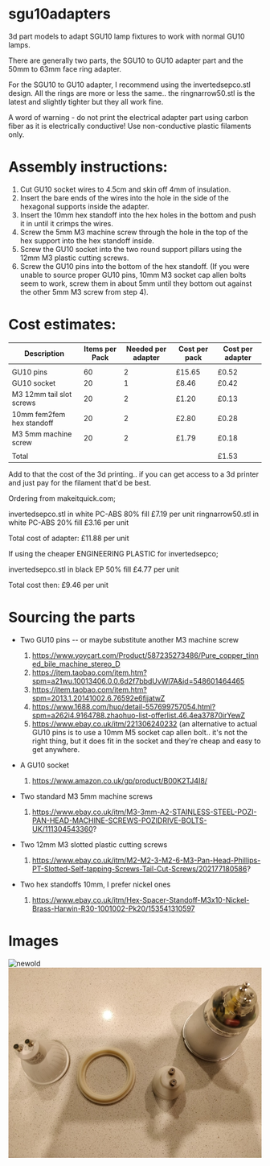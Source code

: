# sgu10adapters
3d part models to adapt SGU10 lamp fixtures to work with normal GU10 lamps.

There are generally two parts, the SGU10 to GU10 adapter part and the 50mm to 63mm face ring adapter.

For the SGU10 to GU10 adapter, I recommend using the invertedsepco.stl design. All the rings are more or less the same.. the ringnarrow50.stl is the latest and slightly tighter but they all work fine.

A word of warning - do not print the electrical adapter part using carbon fiber as it is electrically conductive! Use non-conductive plastic filaments only.




# Assembly instructions:

  1) Cut GU10 socket wires to 4.5cm and skin off 4mm of insulation.
  2) Insert the bare ends of the wires into the hole in the side of the hexagonal supports inside the adapter.
  3) Insert the 10mm hex standoff into the hex holes in the bottom and push it in until it crimps the wires.
  4) Screw the 5mm M3 machine screw through the hole in the top of the hex support into the hex standoff inside.
  5) Screw the GU10 socket into the two round support pillars using the 12mm M3 plastic cutting screws.
  6) Screw the GU10 pins into the bottom of the hex standoff. (If you were unable to source proper GU10 pins, 10mm M3 socket cap allen bolts seem to work, screw them in about 5mm until they bottom out against the other 5mm M3 screw from step 4).
  


# Cost estimates:

| Description               | Items per Pack | Needed per adapter | Cost per pack | Cost per adapter |
|---------------------------|----------------|--------------------|---------------|------------------|
|                           |                |                    |               |                  |
| GU10 pins                 | 60             | 2                  | £15.65        | £0.52            |
| GU10 socket               | 20             | 1                  | £8.46         | £0.42            |
| M3 12mm tail slot screws  | 20             | 2                  | £1.20         | £0.13            |
| 10mm fem2fem hex standoff | 20             | 2                  | £2.80         | £0.28            |
| M3 5mm machine screw      | 20             | 2                  | £1.79         | £0.18            |
|                           |                |                    |               |                  |
| Total                     |                |                    |               | £1.53            |

Add to that the cost of the 3d printing.. if you can get access to a 3d printer and just pay for the filament that'd be best.

Ordering from makeitquick.com;

invertedsepco.stl in white PC-ABS 80% fill £7.19 per unit
ringnarrow50.stl in white PC-ABS 20% fill  £3.16 per unit

Total cost of adapter: £11.88 per unit

If using the cheaper ENGINEERING PLASTIC for invertedsepco;

invertedsepco.stl in black EP 50% fill £4.77 per unit

Total cost then: £9.46 per unit

# Sourcing the parts

  * Two GU10 pins -- or maybe substitute another M3 machine screw 
    1. https://www.yoycart.com/Product/587235273486/Pure_copper_tinned_bile_machine_stereo_D
    2. https://item.taobao.com/item.htm?spm=a21wu.10013406.0.0.6d2f7bbdUvWl7A&id=548601464465
    3. https://item.taobao.com/item.htm?spm=2013.1.20141002.6.76592e6fjjatwZ
    4. https://www.1688.com/huo/detail-557699757054.html?spm=a262i4.9164788.zhaohuo-list-offerlist.46.4ea37870irYewZ
    5. https://www.ebay.co.uk/itm/221306240232 (an alternative to actual GU10 pins is to use a 10mm M5 socket cap allen bolt.. it's not the right thing, but it does fit in the socket and they're cheap and easy to get anywhere.

  * A GU10 socket 
    1. https://www.amazon.co.uk/gp/product/B00K2TJ4I8/
  * Two standard M3 5mm machine screws
    1. https://www.ebay.co.uk/itm/M3-3mm-A2-STAINLESS-STEEL-POZI-PAN-HEAD-MACHINE-SCREWS-POZIDRIVE-BOLTS-UK/111304543360?
  * Two 12mm M3 slotted plastic cutting screws 
    1. https://www.ebay.co.uk/itm/M2-M2-3-M2-6-M3-Pan-Head-Phillips-PT-Slotted-Self-tapping-Screws-Tail-Cut-Screws/202177180586?
  * Two hex standoffs 10mm, I prefer nickel ones
    1. https://www.ebay.co.uk/itm/Hex-Spacer-Standoff-M3x10-Nickel-Brass-Harwin-R30-1001002-Pk20/153541310597
  
# Images

![newold](/imgs/IMG_20190721_044755.jpg)
![unstacked](/imgs/IMG_20190721_044837.jpg)

